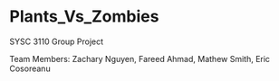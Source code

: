 # Plants_Vs_Zombies
SYSC 3110 Group Project

Team Members:
Zachary Nguyen,
Fareed Ahmad,
Mathew Smith,
Eric Cosoreanu
